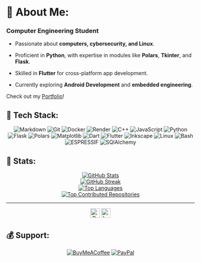 

# 💫 About Me:

### **Computer Engineering Student**  

- Passionate about **computers, cybersecurity, and Linux**.  

- Proficient in **Python**, with expertise in modules like **Polars**, **Tkinter**, and **Flask**.  

- Skilled in **Flutter** for cross-platform app development.  

- Currently exploring **Android Development** and **embedded engineering**.  

Check out my [Portfolio](https://gabbar-v7.framer.website)!  

## 🎉 Tech Stack:
<div align="center">

<img src="https://img.shields.io/badge/Markdown-white.svg?style=for-the-badge&logo=Markdown&logoColor=white&color=black" alt="Markdown">
<img src="https://img.shields.io/badge/Git-white.svg?style=for-the-badge&logo=Git&logoColor=white&color=black" alt="Git">
<img src="https://img.shields.io/badge/Docker-white.svg?style=for-the-badge&logo=Docker&logoColor=white&color=black" alt="Docker">
<img src="https://img.shields.io/badge/Render-white.svg?style=for-the-badge&logo=Render&logoColor=white&color=black" alt="Render">

<img src="https://img.shields.io/badge/C++-white.svg?style=for-the-badge&logo=C%2B%2B&logoColor=white&color=black" alt="C++">
<img src="https://img.shields.io/badge/JavaScript-white.svg?style=for-the-badge&logo=JavaScript&logoColor=white&color=black" alt="JavaScript">
<img src="https://img.shields.io/badge/Python-white.svg?style=for-the-badge&logo=Python&logoColor=white&color=black" alt="Python">
<img src="https://img.shields.io/badge/Flask-white.svg?style=for-the-badge&logo=Flask&logoColor=white&color=black" alt="Flask">
<img src="https://img.shields.io/badge/Polars-white.svg?style=for-the-badge&logo=Polars&logoColor=white&color=black" alt="Polars">
<img src="https://img.shields.io/badge/Matplotlib-white.svg?style=for-the-badge&logo=Matplotlib&logoColor=white&color=black" alt="Matplotlib">
<img src="https://img.shields.io/badge/Dart-white.svg?style=for-the-badge&logo=Dart&logoColor=white&color=black" alt="Dart">
<img src="https://img.shields.io/badge/Flutter-white.svg?style=for-the-badge&logo=Flutter&logoColor=white&color=black" alt="Flutter">
<img src="https://img.shields.io/badge/Inkscape-white.svg?style=for-the-badge&logo=Inkscape&logoColor=white&color=black" alt="Inkscape">
<img src="https://img.shields.io/badge/Linux-white.svg?style=for-the-badge&logo=Linux&logoColor=white&color=black" alt="Linux">
<img src="https://img.shields.io/badge/GNU%20Bash-white.svg?style=for-the-badge&logo=GNU-Bash&logoColor=white&color=black" alt="Bash">
<img src="https://img.shields.io/badge/Espressif-white.svg?style=for-the-badge&logo=Espressif&logoColor=white&color=black" alt="ESPRESSIF">
<img src="https://img.shields.io/badge/SQLAlchemy-white.svg?style=for-the-badge&logo=SQLAlchemy&logoColor=white&color=black" alt="SQlAlchemy">

</div>

## 💾 Stats:
<div align="center">
  <a href="#"><img src="https://github-readme-stats.vercel.app/api?username=Gabbar-v7&theme=algolia&hide_border=false&include_all_commits=true&count_private=false" alt="GitHub Stats"></a>
  <br/>
  <a href="#"><img src="https://github-readme-streak-stats.herokuapp.com/?user=Gabbar-v7&theme=algolia&hide_border=false" alt="GitHub Streak"></a>
  <br/>
  <a href="#"><img src="https://github-readme-stats.vercel.app/api/top-langs/?username=Gabbar-v7&theme=algolia&hide_border=false&include_all_commits=true&count_private=false&layout=compact" alt="Top Languages"></a>
  <br/>
  <a href="#"><img src="https://github-contributor-stats.vercel.app/api?username=Gabbar-v7&limit=5&theme=dark&combine_all_yearly_contributions=true" alt="Top Contributed Repositories"></a>
</div>

----
<div align="center">
  <a href="#"><img alt="ProfileViewCount" src="https://visitcount.itsvg.in/api?id=Gabbar-v7&icon=0&color=0" height="25"></a>
  <a href="https://leetcode.com/Gabbar-v7/"><img alt="LeetCode" src="https://img.shields.io/badge/dynamic/json?style=flat&labelColor=black&color=%23ffa116&label=Solved&query=solved&url=https%3A%2F%2Fleetcode-badge.vercel.app%2Fapi%2Fusers%2FGabbar-v7&logo=leetcode&logoColor=yellow" height="25"></a>
</div>

## 💰 Support:
<div align="center">

  [![BuyMeACoffee](https://img.shields.io/badge/Buy%20Me%20a%20Coffee-ffdd00?style=for-the-badge&logo=buy-me-a-coffee&logoColor=black)](https://buymeacoffee.com/Gabbar_v7)
  [![PayPal](https://img.shields.io/badge/PayPal-00457C?style=for-the-badge&logo=paypal&logoColor=white)](https://www.paypal.me/GabbarShall)
  
</div>



<!-- <a href=" "><img src=" " alt=" " height="25"></a> -->
